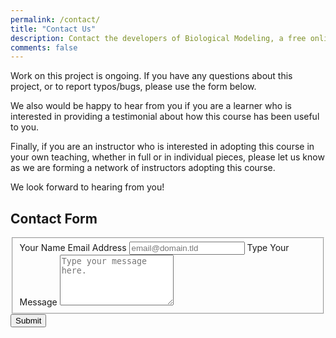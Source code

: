 ```yaml
---
permalink: /contact/
title: "Contact Us"
description: Contact the developers of Biological Modeling, a free online course.
comments: false
---
```


Work on this project is ongoing. If you have any questions about this project, or to report typos/bugs, please use the form below.

We also would be happy to hear from you if you are a learner who is interested in providing a testimonial about how this course has been useful to you.

Finally, if you are an instructor who is interested in adopting this course in your own teaching, whether in full or in individual pieces, please let us know as we are forming a network of instructors adopting this course.

We look forward to hearing from you!

## Contact Form

<form id="fs-frm" name="simple-contact-form" accept-charset="utf-8" action="https://formspree.io/mwkrayyn" method="post">
  <fieldset id="fs-frm-inputs">
    <label for="full-name">Your Name</label>
    <label for="email-address">Email Address</label>
    <input type="email" name="_replyto" id="email-address" placeholder="email@domain.tld" required="">
    <label for="message">Type Your Message</label>
    <textarea rows="5" name="message" id="message" placeholder="Type your message here." required=""></textarea>
    <input type="hidden" name="_subject" id="email-subject" value="Contact Form Submission">
  </fieldset>
  <input type="submit" value="Submit">
</form>
